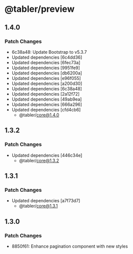 # @tabler/preview

## 1.4.0

### Patch Changes

- 6c38a48: Update Bootstrap to v5.3.7
- Updated dependencies [6c4dd36]
- Updated dependencies [6fec73a]
- Updated dependencies [9951fe9]
- Updated dependencies [db6200a]
- Updated dependencies [e96f055]
- Updated dependencies [a200d30]
- Updated dependencies [6c38a48]
- Updated dependencies [2a12f72]
- Updated dependencies [49ab9ea]
- Updated dependencies [666a296]
- Updated dependencies [cfd4cb6]
  - @tabler/core@1.4.0

## 1.3.2

### Patch Changes

- Updated dependencies [446c34e]
  - @tabler/core@1.3.2

## 1.3.1

### Patch Changes

- Updated dependencies [a7f73d7]
  - @tabler/core@1.3.1

## 1.3.0

### Patch Changes

- 8850f61: Enhance pagination component with new styles
